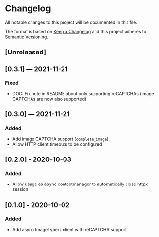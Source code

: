 # Changelog
All notable changes to this project will be documented in this file.

The format is based on [Keep a Changelog](http://keepachangelog.com/en/1.0.0/)
and this project adheres to [Semantic Versioning](http://semver.org/spec/v2.0.0.html).


## [Unreleased]


## [0.3.1] — 2021-11-21
### Fixed
 - DOC: Fix note in README about only supporting reCAPTCHAs (image CAPTCHAs are now also supported)


## [0.3.0] — 2021-11-21
### Added
 - Add image CAPTCHA support (`complete_image`)
 - Allow HTTP client timeouts to be configured


## [0.2.0] - 2020-10-03
### Added
 - Allow usage as async contextmanager to automatically close httpx session


## [0.1.0] - 2020-10-02
### Added
 - Add async ImageTyperz client with reCAPTCHA support

